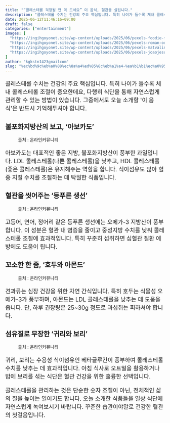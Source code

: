 ```yaml
---
title: "“콜레스테롤 걱정될 땐 꼭 드세요” 이 음식, 혈관을 살립니다."
description: "콜레스테롤 수치는 건강의 주요 핵심입니다. 특히 나이가 들수록 체내 콜레스테롤 조절이 중요한데요, 다행히 식단을 통해 자연스럽게 관리할 수 있는 방법이 있습니다. 그중에서도 오늘 소개할 '이 음식'은 반드시 기억해두셔야 합니다."
date: 2025-06-12T11:46:16+09:00
draft: false
categories: ["entertainment"]
images: [
  "https://ingihgoyonet.site/wp-content/uploads/2025/06/pexels-foodie-factor-162291-557659-1024x683.jpg"
  "https://ingihgoyonet.site/wp-content/uploads/2025/06/pexels-roman-odintsov-6332009-1024x683.jpg"
  "https://ingihgoyonet.site/wp-content/uploads/2025/06/pexels-matvalina-19088362-683x1024.jpg"
  "https://ingihgoyonet.site/wp-content/uploads/2025/06/pexels-joaojesusdesign-1080105-1024x683.jpg"
]
author: "kgkstn1423gmailcom"
slug: "%ec%bd%9c%eb%a0%88%ec%8a%a4%ed%85%8c%eb%a1%a4-%ea%b1%b1%ec%a0%95%eb%90%a0-%eb%95%90-%ea%bc%ad-%eb%93%9c%ec%84%b8%ec%9a%94-%ec%9d%b4-%ec%9d%8c%ec%8b%9d-%ed%98%88%ea%b4%80%ec%9d%84"
---
```


<p style="font-size:18px">콜레스테롤 수치는 건강의 주요 핵심입니다. 특히 나이가 들수록 체내 콜레스테롤 조절이 중요한데요, 다행히 식단을 통해 자연스럽게 관리할 수 있는 방법이 있습니다. 그중에서도 오늘 소개할 '이 음식'은 반드시 기억해두셔야 합니다.</p> <h2 >불포화지방산의 보고, ‘아보카도’</h2> <figure ><img src="https://ingihgoyonet.site/wp-content/uploads/2025/06/pexels-foodie-factor-162291-557659-1024x683.jpg" alt="" style="aspect-ratio:16/9;object-fit:cover"/><figcaption >출처 : 온라인커뮤니티</figcaption></figure> <p style="font-size:18px">아보카도는 대표적인 좋은 지방, 불포화지방산이 풍부한 과일입니다. LDL 콜레스테롤(나쁜 콜레스테롤)을 낮추고, HDL 콜레스테롤(좋은 콜레스테롤)은 유지해주는 역할을 합니다. 식이섬유도 많아 혈중 지질 수치를 조절하는 데 탁월한 식품입니다.</p> <h2 >혈관을 씻어주는 ‘등푸른 생선’</h2> <figure ><img src="https://ingihgoyonet.site/wp-content/uploads/2025/06/pexels-roman-odintsov-6332009-1024x683.jpg" alt="" style="aspect-ratio:16/9;object-fit:cover"/><figcaption >출처 : 온라인커뮤니티</figcaption></figure> <p style="font-size:18px">고등어, 연어, 정어리 같은 등푸른 생선에는 오메가-3 지방산이 풍부합니다. 이 성분은 혈관 내 염증을 줄이고 중성지방 수치를 낮춰 콜레스테롤 조절에 효과적입니다. 특히 꾸준히 섭취하면 심혈관 질환 예방에도 도움이 됩니다.</p> <h2 >꼬소한 한 줌, ‘호두와 아몬드’</h2> <figure ><img src="https://ingihgoyonet.site/wp-content/uploads/2025/06/pexels-matvalina-19088362-683x1024.jpg" alt="" style="aspect-ratio:16/9;object-fit:cover"/><figcaption >출처 : 온라인커뮤니티</figcaption></figure> <p style="font-size:18px">견과류는 심장 건강을 위한 자연 간식입니다. 특히 호두는 식물성 오메가-3가 풍부하며, 아몬드는 LDL 콜레스테롤을 낮추는 데 도움을 줍니다. 단, 하루 권장량은 25~30g 정도로 과섭취는 피하셔야 합니다.</p> <h2 >섬유질로 무장한 ‘귀리와 보리’</h2> <figure ><img src="https://ingihgoyonet.site/wp-content/uploads/2025/06/pexels-joaojesusdesign-1080105-1024x683.jpg" alt="" style="aspect-ratio:16/9;object-fit:cover"/><figcaption >출처 : 온라인커뮤니티</figcaption></figure> <p style="font-size:18px">귀리, 보리는 수용성 식이섬유인 베타글루칸이 풍부하여 콜레스테롤 수치를 낮추는 데 효과적입니다. 아침 식사로 오트밀을 활용하거나 밥에 보리를 섞는 식단은 혈관 건강을 위한 훌륭한 선택입니다.</p> <p style="font-size:18px">콜레스테롤을 관리하는 것은 단순한 숫자 조절이 아닌, 전체적인 삶의 질을 높이는 일이기도 합니다. 오늘 소개한 식품들을 일상 식단에 자연스럽게 녹여보시기 바랍니다. 꾸준한 습관이야말로 건강한 혈관의 첫걸음입니다.</p>